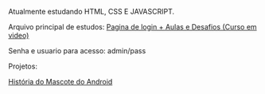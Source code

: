 Atualmente estudando HTML, CSS E JAVASCRIPT.


Arquivo principal de estudos:
<a href="https://guilherme-drumond.github.io/html-css-e-javascript/Pagina%20de%20login/index">Pagina de login + Aulas e Desafios (Curso em video)</a>

Senha e usuario para acesso: admin/pass

Projetos:

<a href="https://guilherme-drumond.github.io/html-css-e-javascript/Pagina%20de%20login/home/desafios/d010/index.html">História do Mascote do Android</a>